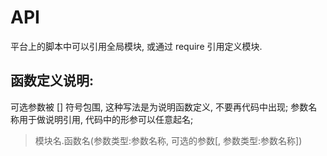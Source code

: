 # API

平台上的脚本中可以引用全局模块, 或通过 require 引用定义模块.


## 函数定义说明: 

可选参数被 [] 符号包围, 这种写法是为说明函数定义, 不要再代码中出现; 
参数名称用于做说明引用, 代码中的形参可以任意起名;

> 模块名.函数名(参数类型:参数名称, 可选的参数[, 参数类型:参数名称])  

